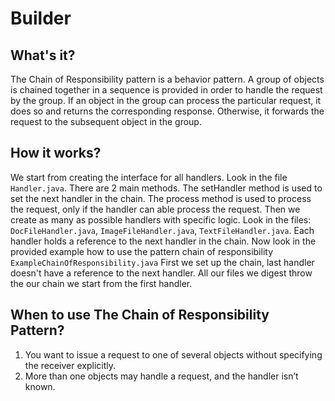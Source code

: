 # Builder

## What's it?
The Chain of Responsibility pattern is a behavior pattern. A group of objects is chained together 
in a sequence is provided in order to handle the request by the group. 
If an object in the group can process the particular request, it does so and returns the corresponding response. 
Otherwise, it forwards the request to the subsequent object in the group.


## How it works?
We start from creating the interface for all handlers. Look in the file `Handler.java`.
There are 2 main methods. The setHandler method is used to set the next handler in the chain.
The process method is used to process the request, only if the handler can able process the request.
Then we create as many as possible handlers with specific logic. Look in the files: `DocFileHandler.java`,
`ImageFileHandler.java`, `TextFileHandler.java`. Each handler holds a reference to the next handler in the chain.
Now look in the provided example how to use the pattern chain of responsibility `ExampleChainOfResponsibility.java`
First we set up the chain, last handler doesn't have a reference to the next handler.
All our files we digest throw the our chain we start from the first handler.


## When to use The Chain of Responsibility Pattern?
1. You want to issue a request to one of several objects without specifying the receiver explicitly.
2. More than one objects may handle a request, and the handler isn’t known.